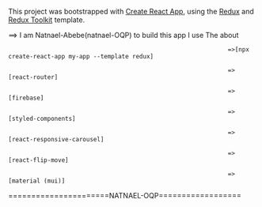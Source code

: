 This project was bootstrapped with [Create React App](https://github.com/facebook/create-react-app), using the [Redux](https://redux.js.org/) and [Redux Toolkit](https://redux-toolkit.js.org/) template.

==> I am Natnael-Abebe(natnael-OQP) to build this app I use The about 

                                                                  =>[npx create-react-app my-app --template redux] 
                                                                  
                                                                  =>[react-router] 
                                                                  
                                                                  =>[firebase] 
                                                                  
                                                                  =>[styled-components] 
                                                                  
                                                                  =>[react-responsive-carousel] 
                                                                  
                                                                  =>[react-flip-move] 
                                                                  
                                                                  =>[material (mui)]




======================NATNAEL-OQP==================
